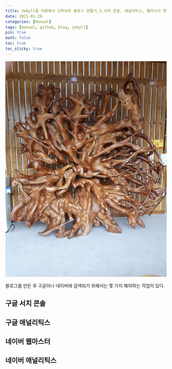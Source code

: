 ```yaml
---
title: Jekyll을 이용해서 깃허브로 블로그 만들기_3.서치 콘솔, 애널리틱스, 웹마스터 연동
date: 2021-01-29
categories: [Manual]
tags: [manual, github, blog, jekyll]
pin: true
math: false
toc: true
toc_sticky: true
---
```


![Test](/images/TestImage.png)

블로그를 만든 후 구글이나 네이버에 검색되기 위해서는 몇 가지 해야하는 작업이 있다.

## __구글 서치 콘솔__

## __구글 애널리틱스__

## __네이버 웹마스터__

## __네이버 애널리틱스__